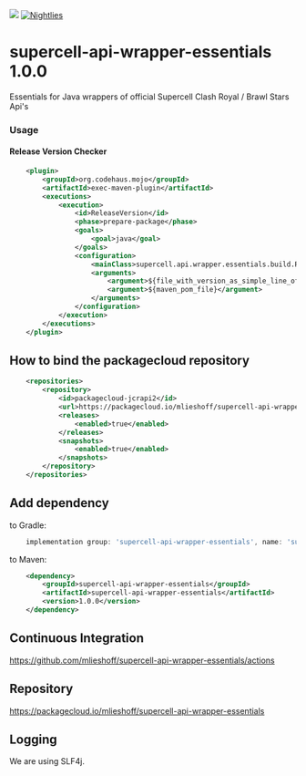 [![](https://img.shields.io/badge/java-packagecloud.io-844fec.svg)](https://packagecloud.io/)
[![Nightlies](https://github.com/mlieshoff/supercell-connectors/actions/workflows/nightlies.yml/badge.svg)](https://github.com/mlieshoff/supercell-connectors/actions/workflows/nightlies.yml)

# supercell-api-wrapper-essentials 1.0.0
Essentials for Java wrappers of official Supercell Clash Royal / Brawl Stars Api's

### Usage

#### Release Version Checker 
```xml
    <plugin>
        <groupId>org.codehaus.mojo</groupId>
        <artifactId>exec-maven-plugin</artifactId>
        <executions>
            <execution>
                <id>ReleaseVersion</id>
                <phase>prepare-package</phase>
                <goals>
                    <goal>java</goal>
                </goals>
                <configuration>
                    <mainClass>supercell.api.wrapper.essentials.build.ReleaseVersionChecker</mainClass>
                    <arguments>
                        <argument>${file_with_version_as_simple_line_of_string}</argument>
                        <argument>${maven_pom_file}</argument>
                    </arguments>
                </configuration>
            </execution>
        </executions>
    </plugin>
```

## How to bind the packagecloud repository

```xml
    <repositories>
        <repository>
            <id>packagecloud-jcrapi2</id>
            <url>https://packagecloud.io/mlieshoff/supercell-api-wrapper-essentials/maven2</url>
            <releases>
                <enabled>true</enabled>
            </releases>
            <snapshots>
                <enabled>true</enabled>
            </snapshots>
        </repository>
    </repositories>
```

## Add dependency

to Gradle:
```groovy
    implementation group: 'supercell-api-wrapper-essentials', name: 'supercell-api-wrapper-essentials', version: '1.0.0'
```

to Maven:
```xml
    <dependency>
        <groupId>supercell-api-wrapper-essentials</groupId>
        <artifactId>supercell-api-wrapper-essentials</artifactId>
        <version>1.0.0</version>
    </dependency>
```

## Continuous Integration

https://github.com/mlieshoff/supercell-api-wrapper-essentials/actions

## Repository

https://packagecloud.io/mlieshoff/supercell-api-wrapper-essentials

## Logging

We are using SLF4j.
